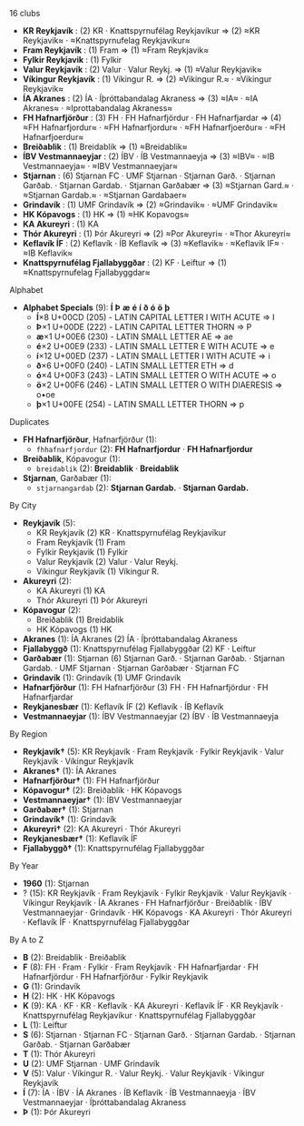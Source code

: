 16 clubs

- **KR Reykjavík** : (2) KR · Knattspyrnufélag Reykjavíkur ⇒ (2) ≈KR Reykjavik≈ · ≈Knattspyrnufelag Reykjavikur≈
- **Fram Reykjavík** : (1) Fram ⇒ (1) ≈Fram Reykjavik≈
- **Fylkir Reykjavik** : (1) Fylkir
- **Valur Reykjavík** : (2) Valur · Valur Reykj. ⇒ (1) ≈Valur Reykjavik≈
- **Víkingur Reykjavík** : (1) Víkingur R. ⇒ (2) ≈Vikingur R.≈ · ≈Vikingur Reykjavik≈
- **ÍA Akranes** : (2) ÍA · Íþróttabandalag Akraness ⇒ (3) ≈IA≈ · ≈IA Akranes≈ · ≈Iprottabandalag Akraness≈
- **FH Hafnarfjörður** : (3) FH · FH Hafnarfjördur · FH Hafnarfjardar ⇒ (4) ≈FH Hafnarfjordur≈ · ≈FH Hafnarfjordur≈ · ≈FH Hafnarfjoerður≈ · ≈FH Hafnarfjoerdur≈
- **Breiðablik** : (1) Breidablik ⇒ (1) ≈Breidablik≈
- **ÍBV Vestmannaeyjar** : (2) ÍBV · ÍB Vestmannaeyja ⇒ (3) ≈IBV≈ · ≈IB Vestmannaeyja≈ · ≈IBV Vestmannaeyjar≈
- **Stjarnan** : (6) Stjarnan FC · UMF Stjarnan · Stjarnan Garð. · Stjarnan Garðab. · Stjarnan Gardab. · Stjarnan Garðabær ⇒ (3) ≈Stjarnan Gard.≈ · ≈Stjarnan Gardab.≈ · ≈Stjarnan Gardabaer≈
- **Grindavík** : (1) UMF Grindavík ⇒ (2) ≈Grindavik≈ · ≈UMF Grindavik≈
- **HK Kópavogs** : (1) HK ⇒ (1) ≈HK Kopavogs≈
- **KA Akureyri** : (1) KA
- **Thór Akureyri** : (1) Þór Akureyri ⇒ (2) ≈Por Akureyri≈ · ≈Thor Akureyri≈
- **Keflavík ÍF** : (2) Keflavík · ÍB Keflavík ⇒ (3) ≈Keflavik≈ · ≈Keflavik IF≈ · ≈IB Keflavik≈
- **Knattspyrnufélag Fjallabyggðar** : (2) KF · Leiftur ⇒ (1) ≈Knattspyrnufelag Fjallabyggdar≈




Alphabet

- **Alphabet Specials** (9):  **Í**  **Þ**  **æ**  **é**  **í**  **ð**  **ó**  **ö**  **þ** 
  - **Í**×8 U+00CD (205) - LATIN CAPITAL LETTER I WITH ACUTE ⇒ I
  - **Þ**×1 U+00DE (222) - LATIN CAPITAL LETTER THORN ⇒ P
  - **æ**×1 U+00E6 (230) - LATIN SMALL LETTER AE ⇒ ae
  - **é**×2 U+00E9 (233) - LATIN SMALL LETTER E WITH ACUTE ⇒ e
  - **í**×12 U+00ED (237) - LATIN SMALL LETTER I WITH ACUTE ⇒ i
  - **ð**×6 U+00F0 (240) - LATIN SMALL LETTER ETH ⇒ d
  - **ó**×4 U+00F3 (243) - LATIN SMALL LETTER O WITH ACUTE ⇒ o
  - **ö**×2 U+00F6 (246) - LATIN SMALL LETTER O WITH DIAERESIS ⇒ o•oe
  - **þ**×1 U+00FE (254) - LATIN SMALL LETTER THORN ⇒ p




Duplicates

- **FH Hafnarfjörður**, Hafnarfjörður (1):
  - `fhhafnarfjordur` (2): **FH Hafnarfjordur** · **FH Hafnarfjordur**
- **Breiðablik**, Kópavogur (1):
  - `breidablik` (2): **Breidablik** · **Breidablik**
- **Stjarnan**, Garðabær (1):
  - `stjarnangardab` (2): **Stjarnan Gardab.** · **Stjarnan Gardab.**




By City

- **Reykjavík** (5): 
  - KR Reykjavík  (2) KR · Knattspyrnufélag Reykjavíkur
  - Fram Reykjavík  (1) Fram
  - Fylkir Reykjavik  (1) Fylkir
  - Valur Reykjavík  (2) Valur · Valur Reykj.
  - Víkingur Reykjavík  (1) Víkingur R.
- **Akureyri** (2): 
  - KA Akureyri  (1) KA
  - Thór Akureyri  (1) Þór Akureyri
- **Kópavogur** (2): 
  - Breiðablik  (1) Breidablik
  - HK Kópavogs  (1) HK
- **Akranes** (1): ÍA Akranes  (2) ÍA · Íþróttabandalag Akraness
- **Fjallabyggð** (1): Knattspyrnufélag Fjallabyggðar  (2) KF · Leiftur
- **Garðabær** (1): Stjarnan  (6) Stjarnan Garð. · Stjarnan Garðab. · Stjarnan Gardab. · UMF Stjarnan · Stjarnan Garðabær · Stjarnan FC
- **Grindavík** (1): Grindavík  (1) UMF Grindavík
- **Hafnarfjörður** (1): FH Hafnarfjörður  (3) FH · FH Hafnarfjördur · FH Hafnarfjardar
- **Reykjanesbær** (1): Keflavík ÍF  (2) Keflavík · ÍB Keflavík
- **Vestmannaeyjar** (1): ÍBV Vestmannaeyjar  (2) ÍBV · ÍB Vestmannaeyja




By Region

- **Reykjavík†** (5):   KR Reykjavík · Fram Reykjavík · Fylkir Reykjavik · Valur Reykjavík · Víkingur Reykjavík
- **Akranes†** (1):   ÍA Akranes
- **Hafnarfjörður†** (1):   FH Hafnarfjörður
- **Kópavogur†** (2):   Breiðablik · HK Kópavogs
- **Vestmannaeyjar†** (1):   ÍBV Vestmannaeyjar
- **Garðabær†** (1):   Stjarnan
- **Grindavík†** (1):   Grindavík
- **Akureyri†** (2):   KA Akureyri · Thór Akureyri
- **Reykjanesbær†** (1):   Keflavík ÍF
- **Fjallabyggð†** (1):   Knattspyrnufélag Fjallabyggðar




By Year

- **1960** (1):   Stjarnan
- ? (15):   KR Reykjavík · Fram Reykjavík · Fylkir Reykjavik · Valur Reykjavík · Víkingur Reykjavík · ÍA Akranes · FH Hafnarfjörður · Breiðablik · ÍBV Vestmannaeyjar · Grindavík · HK Kópavogs · KA Akureyri · Thór Akureyri · Keflavík ÍF · Knattspyrnufélag Fjallabyggðar






By A to Z

- **B** (2): Breidablik · Breiðablik
- **F** (8): FH · Fram · Fylkir · Fram Reykjavík · FH Hafnarfjardar · FH Hafnarfjördur · FH Hafnarfjörður · Fylkir Reykjavik
- **G** (1): Grindavík
- **H** (2): HK · HK Kópavogs
- **K** (9): KA · KF · KR · Keflavík · KA Akureyri · Keflavík ÍF · KR Reykjavík · Knattspyrnufélag Reykjavíkur · Knattspyrnufélag Fjallabyggðar
- **L** (1): Leiftur
- **S** (6): Stjarnan · Stjarnan FC · Stjarnan Garð. · Stjarnan Gardab. · Stjarnan Garðab. · Stjarnan Garðabær
- **T** (1): Thór Akureyri
- **U** (2): UMF Stjarnan · UMF Grindavík
- **V** (5): Valur · Víkingur R. · Valur Reykj. · Valur Reykjavík · Víkingur Reykjavík
- **Í** (7): ÍA · ÍBV · ÍA Akranes · ÍB Keflavík · ÍB Vestmannaeyja · ÍBV Vestmannaeyjar · Íþróttabandalag Akraness
- **Þ** (1): Þór Akureyri




